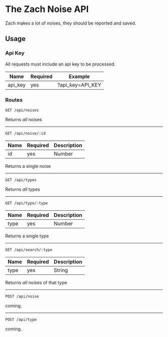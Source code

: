 # The Zach Noise API

Zach makes a lot of noises, they should be reported and saved.

## Usage

### Api Key

All requests must include an api key to be processed.

| Name      | Required  | Example           |
| --------- | --------- | ----------------- |
| api_key   | yes       | ?api_key=API_KEY  |


### Routes

```GET /api/noises```

Returns _all_ noises

-----

```GET /api/noise/:id```

| Name  | Required  | Description   |
| ----- | --------- | ------------- |
| id    | yes       | Number        |

Returns a single noise

-----

```GET /api/types```

Returns _all_ types

-----

```GET /api/type/:type```

| Name  | Required  | Description   |
| ----- | --------- | ------------- |
| type  | yes       | Number        |

Returns a single type

-----

```GET /api/search/:type```

| Name  | Required  | Description   |
| ----- | --------- | ------------- |   
| type  | yes       | String        |

Returns _all_ noises of that type

-----

```POST /api/noise```

coming.

-----

```POST /api/type```

coming.

